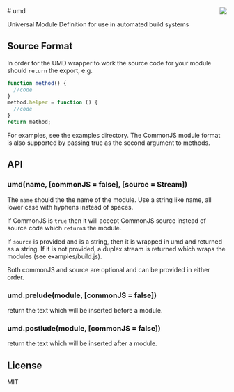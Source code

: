 <img src="http://i.imgur.com/ypw29XY.png" align="right"/>
# umd

Universal Module Definition for use in automated build systems

## Source Format

In order for the UMD wrapper to work the source code for your module should `return` the export, e.g.

```javascript
function method() {
  //code
}
method.helper = function () {
  //code
}
return method;
```

For examples, see the examples directory.  The CommonJS module format is also supported by passing true as the second argument to methods.

## API

### umd(name, [commonJS = false], [source = Stream])

  The `name` should the the name of the module.  Use a string like name, all lower case with hyphens instead of spaces.

  If CommonJS is `true` then it will accept CommonJS source instead of source code which `return`s the module.

  If `source` is provided and is a string, then it is wrapped in umd and returned as a string.  If it is not provided, a duplex stream is returned which wraps the modules (see examples/build.js).

  Both commonJS and source are optional and can be provided in either order.

### umd.prelude(module, [commonJS = false])

  return the text which will be inserted before a module.

### umd.postlude(module, [commonJS = false])

  return the text which will be inserted after a module.

## License

  MIT